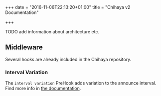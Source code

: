 +++
date = "2016-11-06T22:13:20+01:00"
title = "Chihaya v2 Documentation"

+++

TODO add information about architecture etc.

## Middleware

Several hooks are already included in the Chihaya repository.

### Interval Variation

The `interval variation` PreHook adds variation to the announce interval.
Find more info in [the documentation](/docs/v2/middleware/varinterval/).


